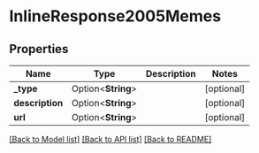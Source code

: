 # InlineResponse2005Memes

## Properties

Name | Type | Description | Notes
------------ | ------------- | ------------- | -------------
**_type** | Option<**String**> |  | [optional]
**description** | Option<**String**> |  | [optional]
**url** | Option<**String**> |  | [optional]

[[Back to Model list]](../README.md#documentation-for-models) [[Back to API list]](../README.md#documentation-for-api-endpoints) [[Back to README]](../README.md)


